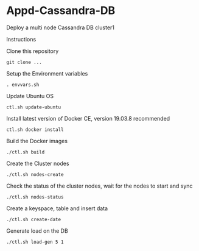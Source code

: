 # Appd-Cassandra-DB

Deploy a multi node Cassandra DB cluster1

Instructions

Clone this repository

`git clone ...`

Setup the Environment variables

`. envvars.sh`

Update Ubuntu OS

`ctl.sh update-ubuntu`

Install latest version of Docker CE, version 19.03.8 recommended

`ctl.sh docker install`

Build the Docker images

`./ctl.sh build`

Create the Cluster nodes

`./ctl.sh nodes-create`

Check the status of the cluster nodes, wait for the nodes to start and sync

`./ctl.sh nodes-status`

Create a keyspace, table and insert data

`./ctl.sh create-date`

Generate load on the DB

`./ctl.sh load-gen 5 1`
